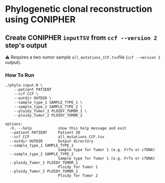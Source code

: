 # Phylogenetic clonal reconstruction using CONIPHER

## Create CONIPHER `inputTSV` from `ccf --version 2` step's output 

⚠️ Requires a two-tumor sample `all_mutations_CCF.tsv`file (`ccf --version 2` output). 

### How To Run
```
./phylo-input.R \
	--patient PATIENT
	--ccf CCF \
	--outdir OUTDIR \
	--sample_type_1 SAMPLE_TYPE_1 \
	--sample_type_2 SAMPLE_TYPE_2 \
	--ploidy_Tumor_1 PLOIDY_TUMOR_1 \
	--ploidy_Tumor_2 PLOIDY_TUMOR_2

options:
  -h, --help            show this help message and exit
  --patient PATIENT     Patient ID
  --ccf CCF             all_mutations_CCF.tsv
  --outdir OUTDIR       Output directory
  --sample_type_1 SAMPLE_TYPE_1
                        Sample type for Tumor 1 (e.g. FrTu or cfDNA)
  --sample_type_2 SAMPLE_TYPE_2
                        Sample type for Tumor 1 (e.g. FrTu or cfDNA)
  --ploidy_Tumor_1 PLOIDY_TUMOR_1
                        Ploidy for Tumor 1
  --ploidy_Tumor_2 PLOIDY_TUMOR_2
                        Ploidy for Tumor 2
```